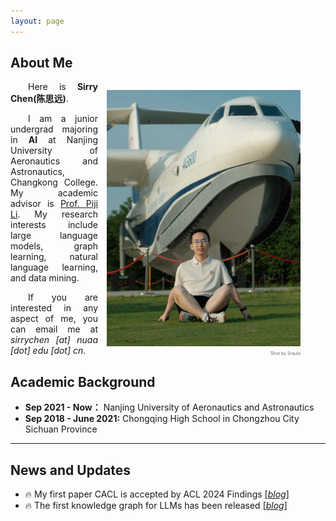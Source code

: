 ```yaml
---
layout: page
---
```


## About Me

<!-- <img src="sirrychen.jpg" class="floatpic" width="310" height="410"> -->
<figure class="floatpic" style="float: right; margin-left: 1em; width: 310px; height: 410px;">
  <img src="sirrychen.jpg" alt="Image" width="310" height="410">
  <figcaption style="font-size: 0.5em; color: #666; text-align: right; margin-top: 0.5em;">Shot by Sraule</figcaption>
</figure>

<p style="text-align: justify; text-indent: 2em;">
    Here is <strong>Sirry Chen(陈思远)</strong>.
</p>
<p style="text-align: justify; text-indent: 2em;">
    I am a junior undergrad majoring in <strong>AI</strong> at Nanjing University of Aeronautics and Astronautics, Changkong College. My academic advisor is <a href="https://lipiji.com/" target="_blank">Prof. Piji Li</a>. My research interests include large language models, graph learning, natural language learning, and data mining.
</p>
<p style="text-align: justify; text-indent: 2em;">
    If you are interested in any aspect of me, you can email me at <em>sirrychen [at] nuaa [dot] edu [dot] cn</em>.
</p>



## Academic Background

- **Sep 2021 - Now：** Nanjing University of Aeronautics and Astronautics
- **Sep 2018 - June 2021:** Chongqing High School in Chongzhou City Sichuan Province

---

## News and Updates

- 🔥 My first paper CACL is accepted by ACL 2024 Findings [[*blog*]](/blogs/2024-05-17-CACL.html)
- 🔥 The first knowledge graph for LLMs has been released [[*blog*]](/share/2024-06-28-knowledge-graph.html)

<!-- Google tag (gtag.js) -->
<script async src="https://www.googletagmanager.com/gtag/js?id=G-ZXP3VZ8MR8"></script>
<script>
  window.dataLayer = window.dataLayer || [];
  function gtag(){dataLayer.push(arguments);}
  gtag('js', new Date());

  gtag('config', 'G-ZXP3VZ8MR8');
</script>

<!-- 谷歌网站分析 -->
